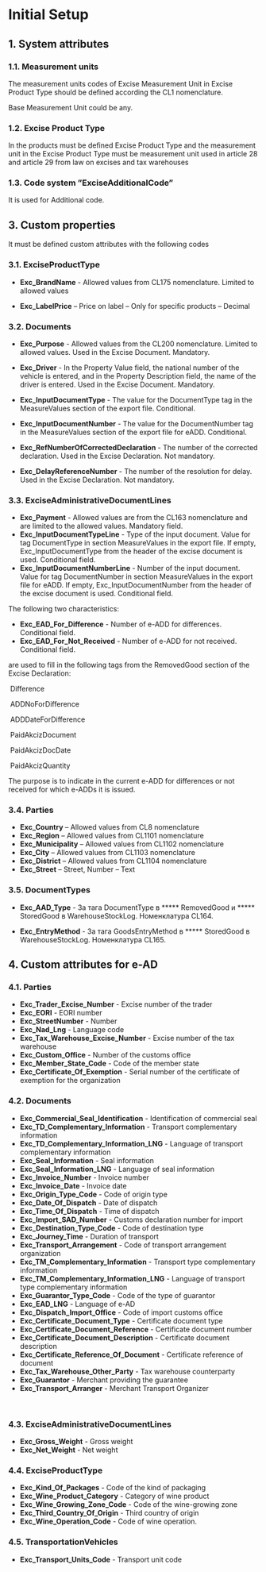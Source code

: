 # Initial Setup

## 1. System attributes

### 1.1. Measurement units

The measurement units codes of Excise Measurement Unit in Excise Product Type should be defined according the CL1 nomenclature.

Base Measurement Unit could be any. 

### 1.2. Excise Product Type

In the products must be defined Excise Product Type and the measurement unit in the Excise Product Type must be measurement unit used in article 28 and article 29 from law on excises and tax warehouses

### 1.3. Code system ”ExciseAdditionalCode”

It is used for Additional code.

## 3. Custom properties

It must be defined custom attributes with the following codes 

### 3.1. ExciseProductType

- **Exc_BrandName** - Allowed values from CL175 nomenclature. Limited to allowed values

- **Exc_LabelPrice** – Price on label – Only for specific products – Decimal

### 3.2. Documents

- **Exc_Purpose** - Allowed values from the CL200 nomenclature. Limited to allowed values. Used in the Excise Document. Mandatory.

- **Exc_Driver** - In the Property Value field, the national number of the vehicle is entered, and in the Property Description field, the name of the driver is entered. Used in the Excise Document. Mandatory.

- **Exc_InputDocumentType** - The value for the DocumentType tag in the MeasureValues section of the export file. Conditional.

- **Exc_InputDocumentNumber** - The value for the DocumentNumber tag in the MeasureValues section of the export file for eADD. Conditional.

- **Exc_RefNumberOfCorrectedDeclaration** - The number of the corrected declaration. Used in the Excise Declaration. Not mandatory.

- **Exc_DelayReferenceNumber** - The number of the resolution for delay. Used in the Excise Declaration. Not mandatory. 

  

### 3.3. ExciseAdministrativeDocumentLines

- **Exc_Payment** - Allowed values are from the CL163 nomenclature and are limited to the allowed values. Mandatory field.
- **Exc_InputDocumentTypeLine** - Type of the input document. Value for tag DocumentType in section MeasureValues in the export file. If empty, Exc_InputDocumentType from the header of the excise document is used. Conditional field.
- **Exc_InputDocumentNumberLine** - Number of the input document. Value for tag DocumentNumber in section MeasureValues in the export file for eADD. If empty, Exc_InputDocumentNumber from the header of the excise document is used. Conditional field.

The following two characteristics:

- **Exc_EAD_For_Difference** - Number of e-ADD for differences. Conditional field.
- **Exc_EAD_For_Not_Received** - Number of e-ADD for not received. Conditional field.

are used to fill in the following tags from the RemovedGood section of the Excise Declaration:

​		Difference

​		ADDNoForDifference

​		ADDDateForDifference

​		PaidAkcizDocument

​		PaidAkcizDocDate

​		PaidAkcizQuantity

The purpose is to indicate in the current e-ADD for differences or not received for which e-ADDs it is issued.

### 3.4. Parties

- **Exc_Country** – Allowed values from CL8 nomenclature
- **Exc_Region** – Allowed values from CL1101 nomenclature
- **Exc_Municipality** – Allowed values from CL1102 nomenclature
- **Exc_City** – Allowed values from CL1103 nomenclature
- **Exc_District** – Allowed values from CL1104 nomenclature
- **Exc_Street** – Street, Number – Text

### 3.5. DocumentTypes

- **Exc_AAD_Type** - За тага DocumentType в ***** RemovedGood и ***** StoredGood в WarehouseStockLog. Номенклатура CL164.

- **Exc_EntryMethod** - За тага GoodsEntryMethod в ***** StoredGood в WarehouseStockLog. Номенклатура CL165.



## 4. Custom attributes for e-AD

### 4.1.   Parties

- **Exc_Trader_Excise_Number** - Excise number of the trader
- **Exc_EORI** - EORI number
- **Exc_StreetNumber** - Number
- **Exc_Nad_Lng** - Language code
- **Exc_Tax_Warehouse_Excise_Number** - Excise number of the tax warehouse
- **Exc_Custom_Office** - Number of the customs office
- **Exc_Member_State_Code** - Code of the member state
- **Exc_Certificate_Of_Exemption** - Serial number of the certificate of exemption for the organization     

### 4.2.    Documents

- **Exc_Commercial_Seal_Identification** - Identification of commercial seal
- **Exc_TD_Complementary_Information** - Transport complementary information
- **Exc_TD_Complementary_Information_LNG** - Language of transport complementary information
- **Exc_Seal_Information** - Seal information
- **Exc_Seal_Information_LNG** - Language of seal information
- **Exc_Invoice_Number** - Invoice number
- **Exc_Invoice_Date** - Invoice date
- **Exc_Origin_Type_Code** - Code of origin type
- **Exc_Date_Of_Dispatch** - Date of dispatch
- **Exc_Time_Of_Dispatch** - Time of dispatch
- **Exc_Import_SAD_Number** - Customs declaration number for import
- **Exc_Destination_Type_Code** - Code of destination type
- **Exc_Journey_Time** - Duration of transport
- **Exc_Transport_Arrangement** - Code of transport arrangement organization
- **Exc_TM_Complementary_Information** - Transport type complementary information
- **Exc_TM_Complementary_Information_LNG** - Language of transport type complementary information
- **Exc_Guarantor_Type_Code** - Code of the type of guarantor
- **Exc_EAD_LNG** - Language of e-AD
- **Exc_Dispatch_Import_Office** - Code of import customs office
- **Exc_Certificate_Document_Type** - Certificate document type
- **Exc_Certificate_Document_Reference** - Certificate document number
- **Exc_Certificate_Document_Description** - Certificate document description
- **Exc_Certificate_Reference_Of_Document** - Certificate reference of document
- **Exc_Tax_Warehouse_Other_Party** - Tax warehouse counterparty
- **Exc_Guarantor** - Merchant providing the guarantee
- **Exc_Transport_Arranger** - Merchant Transport Organizer

​     




### 4.3.    ExciseAdministrativeDocumentLines

- **Exc_Gross_Weight** - Gross weight
- **Exc_Net_Weight** - Net weight

### 4.4.    ExciseProductType

- **Exc_Kind_Of_Packages** - Code of the kind of packaging
- **Exc_Wine_Product_Category** - Category of wine product
- **Exc_Wine_Growing_Zone_Code** - Code of the wine-growing zone
- **Exc_Third_Country_Of_Origin** - Third country of origin
- **Exc_Wine_Operation_Code** - Code of wine operation.

 

### 4.5. TransportationVehicles

- **Exc_Transport_Units_Code** - Transport unit code





 

